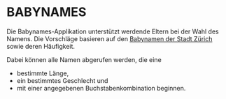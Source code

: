# BABYNAMES

Die Babynames-Applikation unterstützt werdende Eltern bei der Wahl des Namens.
Die Vorschläge basieren auf den [Babynamen der Stadt Zürich](https://www.stadt-zuerich.ch/prd/de/index/statistik/themen/bevoelkerung/geburten-kinder-vornamen/vornamen.html) sowie deren Häufigkeit.

Dabei können alle Namen abgerufen werden, die eine

- bestimmte Länge,
- ein bestimmtes Geschlecht und
- mit einer angegebenen Buchstabenkombination beginnen.